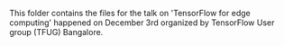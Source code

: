 This folder contains the files for the talk on 'TensorFlow for edge computing' happened on December 3rd organized by TensorFlow User group (TFUG) Bangalore. 
